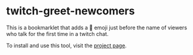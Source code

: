 # twitch-greet-newcomers

This is a bookmarklet that adds a 👋 emoji just before the name of viewers who talk for the first time in a twitch chat.

To install and use this tool, visit the [project page](https://thomaslule.github.io/twitch-greet-newcomers/).
